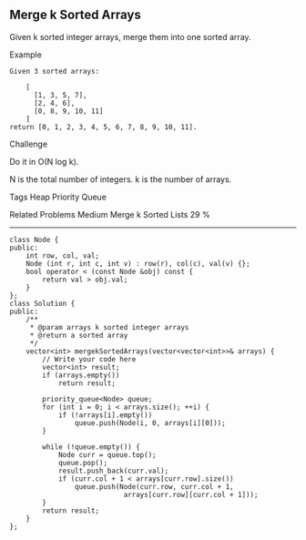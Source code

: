 ## Merge k Sorted Arrays  ##

Given k sorted integer arrays, merge them into one sorted array.

Example

	Given 3 sorted arrays:
	
		[
		  [1, 3, 5, 7],
		  [2, 4, 6],
		  [0, 8, 9, 10, 11]
		]
	return [0, 1, 2, 3, 4, 5, 6, 7, 8, 9, 10, 11].

Challenge 

Do it in O(N log k).

N is the total number of integers.
k is the number of arrays.

Tags 
Heap Priority Queue

Related Problems 
Medium Merge k Sorted Lists 29 %

----------
	class Node {
	public: 
	    int row, col, val;
	    Node (int r, int c, int v) : row(r), col(c), val(v) {};
	    bool operator < (const Node &obj) const {
	        return val > obj.val;
	    }
	};
	class Solution {
	public:
	    /**
	     * @param arrays k sorted integer arrays
	     * @return a sorted array
	     */
	    vector<int> mergekSortedArrays(vector<vector<int>>& arrays) {
	        // Write your code here
	        vector<int> result;
	        if (arrays.empty())
	            return result;
	
	        priority_queue<Node> queue;
	        for (int i = 0; i < arrays.size(); ++i) {
	            if (!arrays[i].empty())
	                queue.push(Node(i, 0, arrays[i][0]));
	        }
	
	        while (!queue.empty()) {
	            Node curr = queue.top();
	            queue.pop();
	            result.push_back(curr.val);
	            if (curr.col + 1 < arrays[curr.row].size())
	                queue.push(Node(curr.row, curr.col + 1,
	                            arrays[curr.row][curr.col + 1]));
	        }
	        return result;
	    }
	};